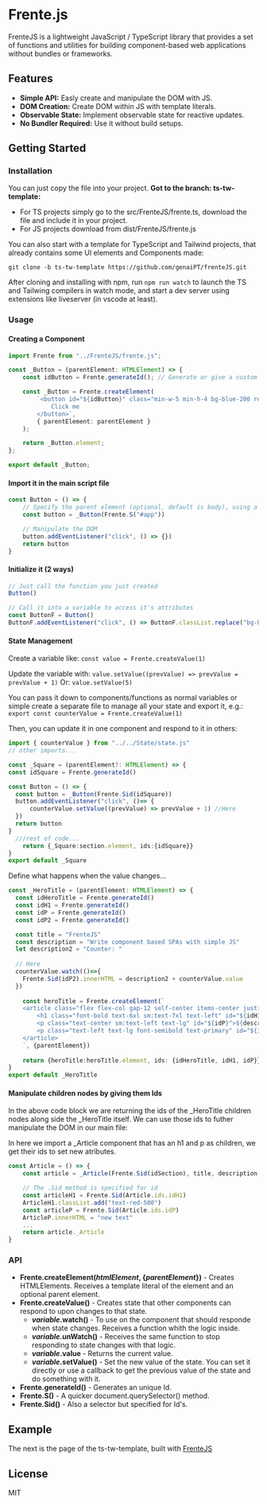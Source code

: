 # Frente.js

FrenteJS is a lightweight JavaScript / TypeScript library that provides a set of functions and utilities for building component-based web applications without bundles or frameworks.

## Features

- **Simple API:** Easly create and manipulate the DOM with JS.
- **DOM Creation:** Create DOM within JS with template literals.
- **Observable State:** Implement observable state for reactive updates.
- **No Bundler Required:** Use it without build setups.

## Getting Started



### Installation
You can just copy the file into your project.
**Got to the branch: ts-tw-template:**
 - For TS projects simply go to the src/FrenteJS/frente.ts, download the file and include it in your project.
 - For JS projects download from dist/FrenteJS/frente.js

 You can also start with a template for TypeScript and Tailwind projects, that already contains some UI elements and Components made:

 ` git clone -b ts-tw-template https://github.com/genaiPT/frenteJS.git `

 After cloning and installing with npm, run `npm run watch` to launch the TS and Tailwing compilers in watch mode, and start a dev server using extensions like liveserver (in vscode at least).



### Usage
#### Creating a Component

```typescript
import Frente from "../FrenteJS/frente.js";

const _Button = (parentElement: HTMLElement) => {
    const idButton = Frente.generateId(); // Generate or give a custom id to reference the element.

    const _Button = Frente.createElement(
        `<button id="${idButton}" class="min-w-5 min-h-4 bg-blue-200 rounded-md shadow-md px-4 py-2 hover:bg-blue-50">
            Click me
        </button>`,
        { parentElement: parentElement }
    );

    return _Button.element;
};

export default _Button;
```

#### Import it in the main script file

```typescript
const Button = () => {
    // Specify the parent element (optional, default is body), using a helper selector
    const button = _Button(Frente.S("#app")) 

    // Manipulate the DOM
    button.addEventListener("click", () => {})
    return button
}
```

#### Initialize it (2 ways)
```typescript
// Just call the function you just created
Button()

// Call it into a variable to access it's attributes
const ButtonF = Button()
ButtonF.addEventListener("click", () => ButtonF.classList.replace("bg-blue-200","bg-gray-400"))
```

#### State Management
Create a variable like: `const value = Frente.createValue(1)`

Update the variable with: `value.setValue((prevValue) => prevValue = prevValue + 1)`
Or: `value.setValue(5)`

You can pass it down to components/functions as normal variables or simple create a separate file to manage all your state and export it, e.g.:
 `export const counterValue = Frente.createValue(1)`


Then, you can update it in one component and respond to it in others:

```typescript
import { counterValue } from "../../State/state.js"
// other imports...

const _Square = (parentElement?: HTMLElement) => {
const idSquare = Frente.generateId()

const Button = () => {
  const button = _Button(Frente.Sid(idSquare))
  button.addEventListener("click", ()=> {
      counterValue.setValue((prevValue) => prevValue + 1) //Here
  })
  return button
}
  ///rest of code...
    return {_Square:section.element, ids:{idSquare}}
}
export default _Square
```
Define what happens when the value changes...

```typescript
const _HeroTitle = (parentElement: HTMLElement) => {
  const idHeroTitle = Frente.generateId()
  const idH1 = Frente.generateId()
  const idP = Frente.generateId()
  const idP2 = Frente.generateId()

  const title = "FrenteJS"
  const description = "Write component based SPAs with simple JS"
  let description2 = "Counter: " 
  
  // Here
  counterValue.watch(()=>{
    Frente.Sid(idP2).innerHTML = description2 + counterValue.value
  })
  
    const heroTitle = Frente.createElement(`
    <article class="flex flex-col gap-12 self-center items-center justify-center py-10" id="${idHeroTitle}">
        <h1 class="font-bold text-6xl sm:text-7xl text-left" id="${idH1}" >${title}</h1>
        <p class="text-center sm:text-left text-lg" id="${idP}">${description}</p>
        <p class="text-left text-lg font-semibold text-primary" id="${idP2}">${description2} 1</p>
    </article>
    `, {parentElement})
  
    return {heroTitle:heroTitle.element, ids: {idHeroTitle, idH1, idP}}
}
export default _HeroTitle
```

#### Manipulate children nodes by giving them Ids

In the above code block we are returning the ids of the _HeroTitle children nodes along side the _HeroTitle itself. We can use those ids to futher manipulate the DOM in our main file:

In here we import a _Article component that has an h1 and p as children, we get their ids to set new atributes.
```typescript
const Article = () => {
    const article = _Article(Frente.Sid(idSection), title, description, toggle)

    // The .Sid method is specified for id
    const articleH1 = Frente.Sid(Article.ids.idH1) 
    ArticleH1.classList.add("text-red-500")
    const articleP = Frente.Sid(Article.ids.idP)
    ArticleP.innerHTML = "new text"
    ...
    return article._Article
}
```

### API
- __Frente.createElement(_htmlElement_, {_parentElement_})__ - Creates HTMLElements. Receives a template literal of the element and an optional parent element.
- __Frente.createValue()__ - Creates state that other components can respond to upon changes to that state.
    - ___variable_.watch()__ - To use on the component that should responde when state changes. Receives a function whith the logic inside.
    - ___variable_.unWatch()__ - Receives the same function to stop responding to state changes with that logic.
    - ___variable_.value__ - Returns the current value.
    - ___variable_.setValue()__ - Set the new value of the state. You can set it directly or use a callback to get the previous value of the state and do something with it.
- __Frente.generateId()__ - Generates an unique Id.
- __Frente.S()__ - A quicker document.querySelector() method.
- __Frente.Sid()__ - Also a selector but specified for Id's.

## Example
The next is the page of the ts-tw-template, built with [FrenteJS](https://genaipt.github.io/frenteJS/)

## License
MIT
